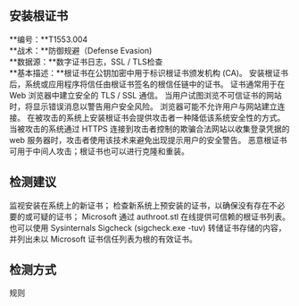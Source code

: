 ## 安装根证书  
**编号：**T1553.004  
**战术：**防御规避（Defense Evasion)  
**数据源：**数字证书日志，SSL / TLS检查  
**基本描述：**根证书在公钥加密中用于标识根证书颁发机构 (CA)。 安装根证书后，系统或应用程序将信任由根证书签名的根信任链中的证书。 证书通常用于在 Web 浏览器中建立安全的 TLS / SSL 通信。 当用户试图浏览不可信证书的网站时，将显示错误消息以警告用户安全风险。 浏览器可能不允许用户与网站建立连接。
在被攻击的系统上安装根证书会提供攻击者一种降低该系统安全性的方式。 当被攻击的系统通过 HTTPS 连接到攻击者控制的欺骗合法网站以收集登录凭据的 web 服务器时，攻击者使用该技术来避免出现提示用户的安全警告。
恶意根证书可用于中间人攻击；根证书也可以进行克隆和重装。  
## 检测建议  
监视安装在系统上的新证书；
检查新系统上预安装的证书，以确保没有存在不必要的或可疑的证书；
Microsoft 通过 authroot.stl 在线提供可信赖的根证书列表。 也可以使用 Sysinternals Sigcheck  (sigcheck.exe -tuv) 转储证书存储的内容，并列出未以 Microsoft 证书信任列表为根的有效证书。  
## 检测方式  
规则